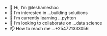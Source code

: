 - 👋 Hi, I’m @leshanleshao
- 👀 I’m interested in ...building soluitions
- 🌱 I’m currently learning ...pyhton
- 💞️ I’m looking to collaborate on ...data science
- 📫 How to reach me ...+254721333056

<!---
leshanleshao/leshanleshao is a ✨ special ✨ repository because its `README.md` (this file) appears on your GitHub profile.
You can click the Preview link to take a look at your changes.
--->
